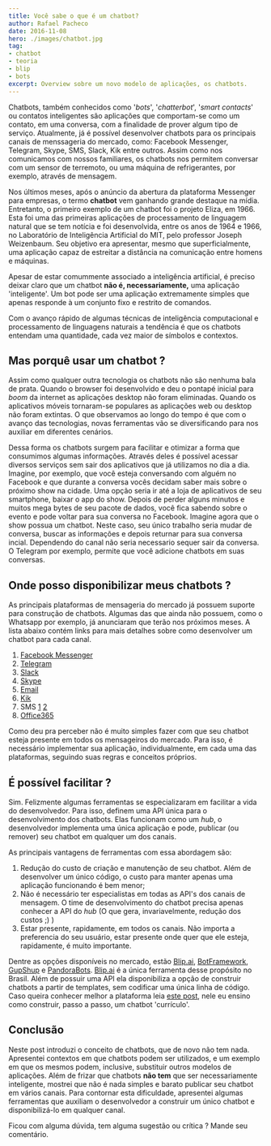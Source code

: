 ```yaml
---
title: Você sabe o que é um chatbot?
author: Rafael Pacheco
date: 2016-11-08
hero: ./images/chatbot.jpg
tag:
- chatbot
- teoria
- blip
- bots
excerpt: Overview sobre um novo modelo de aplicações, os chatbots.
---
```


Chatbots, também conhecidos como '*bots*', '*chatterbot*', '*smart contacts*' ou contatos inteligentes são aplicações que comportam-se como um contato, em uma conversa, com a finalidade de prover algum tipo de serviço. Atualmente, já é possível desenvolver chatbots para os principais canais de menssageria do mercado, como: Facebook Messenger, Telegram, Skype, SMS, Slack, Kik entre outros. Assim como nos comunicamos com nossos familiares, os chatbots nos permitem conversar com um sensor de terremoto, ou uma máquina de refrigerantes, por exemplo, através de mensagem.

Nos últimos meses, após o anúncio da abertura da plataforma Messenger para empresas, o termo **chatbot** vem ganhando grande destaque na mídia. Entretanto, o primeiro exemplo de um chatbot foi o projeto Eliza, em 1966. Esta foi uma das primeiras aplicações de processamento de linguagem natural que se tem notícia e foi desenvolvida, entre os anos de 1964 e 1966, no Laboratório de Inteligência Artificial do MIT, pelo professor Joseph Weizenbaum. Seu objetivo era apresentar, mesmo que superficialmente, uma aplicação capaz de estreitar a distância na comunicação entre homens e máquinas. 

Apesar de estar comummente associado a inteligência artificial, é preciso deixar claro que um chatbot **não é, necessariamente,** uma aplicação 'inteligente'. Um bot pode ser uma aplicação extremamente simples que apenas responde à um conjunto fixo e restrito de comandos. 

Com o avanço rápido de algumas técnicas de inteligência computacional e processamento de linguagens naturais a tendência é que os chatbots entendam uma quantidade, cada vez maior de símbolos e contextos.

## Mas porquê usar um chatbot ?

Assim como qualquer outra tecnologia os chatbots não são nenhuma bala de prata. Quando o browser foi desenvolvido e deu o pontapé inicial para *boom* da internet as aplicações desktop não foram eliminadas. Quando os aplicativos móveis tornaram-se populares as aplicações web ou desktop não foram extintas. O que observamos ao longo do tempo é que com o avanço das tecnologias, novas ferramentas vão se diversificando para nos auxiliar em diferentes cenários.

Dessa forma os chatbots surgem para facilitar e otimizar a forma que consumimos algumas informações. Através deles é possível acessar diversos serviços sem sair dos aplicativos que já utilizamos no dia a dia. Imagine, por exemplo, que você esteja conversando com alguém no Facebook e que durante a conversa vocês decidam saber mais sobre o próximo show na cidade. Uma opção seria ir até a loja de aplicativos de seu smartphone, baixar o app do show. Depois de perder alguns minutos e muitos mega bytes de seu pacote de dados, você fica sabendo sobre o evento e pode voltar para sua conversa no Facebook. Imagine agora que o show possua um chatbot. Neste caso, seu único trabalho seria mudar de conversa, buscar as informações e depois returnar para sua conversa incial. Dependendo do canal não seria necessario sequer sair da conversa. O Telegram por exemplo, permite que você adicione chatbots em suas conversas. 

## Onde posso disponibilizar meus chatbots ?

As principais plataformas de mensageria do mercado já possuem suporte para construção de chatbots. Algumas das que ainda não possuem, como o Whatsapp por exemplo, já anunciaram que terão nos próximos meses. A lista abaixo contém links para
mais detalhes sobre como desenvolver um chatbot para cada canal.

1. [Facebook Messenger](https://developers.facebook.com/docs/messenger-platform)
2. [Telegram](https://core.telegram.org/bots/api)
3. [Slack](https://api.slack.com/bot-users)
4. [Skype](https://docs.botframework.com/en-us/skype/getting-started/)
5. [Email](https://msdn.microsoft.com/en-us/microsoft-teams/bots)
6. [Kik](https://www.kik.com/)
7. SMS [1](https://broker.take.io/login.aspx?ReturnUrl=%2f) [2](https://www.twilio.com/blog/2016/08/writing-a-bot-for-ip-messaging-in-node-js.html)
8. [Office365](https://msdn.microsoft.com/en-us/microsoft-teams/bots)

Como deu pra perceber não é muito simples fazer com que seu chatbot esteja presente em todos os mensageiros do mercado.
Para isso, é necessário implementar sua aplicação, individualmente, em cada uma das plataformas, seguindo suas regras e 
conceitos próprios. 

## É possível facilitar ?

Sim. Felizmente algumas ferramentas se especializaram em facilitar a vida do desenvolvedor. Para isso, definem uma API única para o desenvolvimento dos chatbots. Elas funcionam como um *hub*, o desenvolvedor implementa uma única aplicação e 
pode, publicar (ou remover) seu chatbot em qualquer um dos canais. 

As principais vantagens de ferramentas com essa abordagem são: 

1. Redução do custo de criação e manutenção de seu chatbot. Além de desenvolver um único código, o custo para manter apenas uma aplicação funcionando é bem menor;
2. Não é necessário ter especialistas em todas as API's dos canais de mensagem. O time de desenvolvimento do chatbot 
precisa apenas conhecer a API do *hub* (O que gera, invariavelmente, redução dos custos ;) )
3. Estar presente, rapidamente, em todos os canais. Não importa a preferencia do seu usuário, estar presente onde quer que ele esteja, rapidamente, é muito importante.        

Dentre as opções disponíveis no mercado, estão [Blip.ai](https://blip.ai/), [BotFramework](https://dev.botframework.com/), 
[GupShup](https://www.gupshup.io/developer/home) e [PandoraBots](http://www.pandorabots.com/). [Blip.ai](https://blip.ai/) é a única ferramenta desse propósito no Brasil. Além de possuir uma API ela disponibiliza a opção de construir chatbots a partir de templates, sem codificar uma única linha de código. Caso queira conhecer melhor a plataforma leia [este post](http://ravpacheco.com/resumo-chatbot-webhook/), nele eu ensino como construir, passo a passo, um chatbot 'currículo'.  

## Conclusão

Neste post introduzi o conceito de chatbots, que de novo não tem nada. Apresentei contextos em que chatbots podem ser 
utilizados, e um exemplo em que os mesmos podem, inclusive, substituir outros modelos de aplicações. Além de frizar que 
chatbots **não tem** que ser necessariamente inteligente, mostrei que não é nada simples e barato publicar seu chatbot em 
vários canais. Para contornar esta dificuldade, apresentei algumas ferramentas que auxiliam o desenvolvedor a construir um único chatbot e disponibilizá-lo em qualquer canal.

Ficou com alguma dúvida, tem alguma sugestão ou crítica ? Mande seu comentário.        

 

